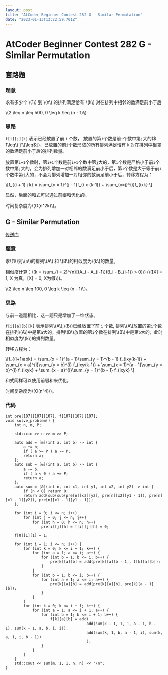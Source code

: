 ```yaml
---
layout: post
title: "AtCoder Beginner Contest 282 G - Similar Permutation"
date: "2023-01-13T13:22:59.701Z"
---
```

AtCoder Beginner Contest 282 G - Similar Permutation
====================================================

套路题
---

### 题意

求有多少个 \\(1\\) 到 \\(n\\) 的排列满足恰有 \\(k\\) 对在排列中相邻的数满足前小于后

\\(2 \\leq n \\leq 500, 0 \\leq k \\leq (n - 1)\\)

### 思路

`f[i][j][k]` 表示已经放置了前 `i` 个数， 放置的第`i`个数是前`i`个数中第`j`大的($ 1\\leq\\(\`j\`\\)\\leq$`i`)，已放置的前`i`个数形成的所有排列满足恰有 `k` 对在排列中相邻的数满足前小于后的排列数量。

放置第`i+1`个数时，第`i+1`个数是前`i+1`个数中第`j`大的，第`i`个数是严格小于前`i`个数中第`j`大的，会为排列增加一对相邻的数满足前小于后，第`i`个数是大于等于前`i`个数中第`j`大的，不会为排列增加一对相邻的数满足前小于后，转移方程为：

\\\[f\_{(i + 1) j k} = \\sum\_{x = 1}^{j - 1}f\_{i x (k-1)} + \\sum\_{x=j}^{i}f\_{ixk} \\\]

显然，后面的和式可以通过前缀和优化的。

时间复杂度为\\(O(n^2k)\\)。

G - Similar Permutation
-----------------------

[传送门](https://atcoder.jp/contests/abc282/tasks/abc282_g)

### 题意

求\\(1\\)到\\(n\\)的排列\\(A\\) 和 \\(B\\)的相似度为\\(k\\)的数量。

相似度计算：\\(k = \\sum\_{i = 2}^{n}\[(A\_i - A\_{i-1})(B\_i - B\_{i-1}) > 0\]\\) (\\(\[X\] = 1, X 为真，\[X\] = 0, X为假\\))。

\\(2 \\leq n \\leq 100, 0 \\leq k \\leq (n - 1)\\)。

### 思路

与前一道题相比，这一题只是增加了一维状态。

`f[i][a][b][k]` 表示排列\\(A\\),\\(B\\)已经放置了前 `i` 个数, 排列\\(A\\)放置的第`i`个数在排列\\(A\\)中是第`a`大的，排列\\(B\\)放置的第`i`个数在排列\\(B\\)中是第`b`大的，此时相似度为\\(k\\)的排列数量。

转移方程为：

\\\[f\_{(i+1)abk} = \\sum\_{x = 1}^{a - 1}\\sum\_{y = 1}^{b - 1} f\_{ixy(k-1)} + \\sum\_{x = a}^{i}\\sum\_{y = b}^{i} f\_{ixy(k-1)} + \\sum\_{x = 1}^{a - 1}\\sum\_{y = b}^{i} f\_{ixyk} + \\sum\_{x = a}^{i}\\sum\_{y = 1}^{b - 1} f\_{ixyk} \\\]

和式同样可以使用前缀和来优化。

时间复杂度为\\(O(n^4)\\)。

### 代码

    int pre[107][107][107], f[107][107][107];
    void solve_problem() {
        int n, m, P;
    
        std::cin >> n >> m >> P;
    
        auto add = [&](int a, int b) -> int {
            a += b;
            if ( a >= P ) a -= P;
            return a;
        };
        auto sub = [&](int a, int b) -> int {
            a -= b;
            if ( a < 0 ) a += P;
            return a;
        };
        auto sum = [&](int n, int x1, int y1, int x2, int y2) -> int {
            if (n < 0) return 0;
            return add(sub(sub(pre[n][x2][y2], pre[n][x2][y1 - 1]), pre[n][x1 - 1][y2]), pre[n][x1 - 1][y1 - 1]);
        };
    
        for (int i = 0; i <= n; i++) 
            for (int j = 0; j <= n; j++) 
                for (int h = 0; h <= n; h++) 
                    pre[i][j][h] = f[i][j][h] = 0;
        
        f[0][1][1] = 1;
    
        for (int i = 1; i <= n; i++) {
            for (int k = 0; k <= i + 1; k++) {
                for (int a = 1; a <= i; a++) {
                    for (int b = 1; b <= i; b++) {
                        pre[k][a][b] = add(pre[k][a][b - 1], f[k][a][b]);
                    }
                }
                for (int b = 1; b <= i; b++) {
                    for (int a = 1; a <= i; a++) {
                        pre[k][a][b] = add(pre[k][a][b], pre[k][a - 1][b]);
                    }
                }
            }
            for (int k = 0; k <= i + 1; k++) {
                for (int a = 1; a <= i + 1; a++) {
                    for (int b = 1; b <= i + 1; b++) {
                        f[k][a][b] = add(
                                        add(sum(k - 1, 1, 1, a - 1, b - 1), sum(k - 1, a, b, i, i)), 
                                        add(sum(k, 1, b, a - 1, i), sum(k, a, 1, i, b - 1))
                                        );
                    }
                }
            }
        }
        std::cout << sum(m, 1, 1, n, n) << "\n";
    }